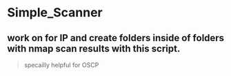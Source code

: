 # Simple_Scanner

## work on for IP and create folders inside of folders with nmap scan results with this script.

> specailly helpful for OSCP
